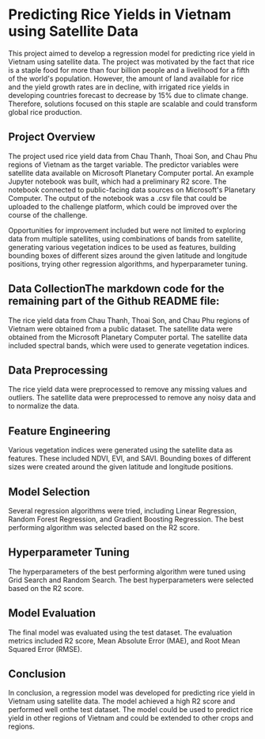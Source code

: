 # Predicting Rice Yields in Vietnam using Satellite Data

This project aimed to develop a regression model for predicting rice yield in Vietnam using satellite data. The project was motivated by the fact that rice is a staple food for more than four billion people and a livelihood for a fifth of the world's population. However, the amount of land available for rice and the yield growth rates are in decline, with irrigated rice yields in developing countries forecast to decrease by 15% due to climate change. Therefore, solutions focused on this staple are scalable and could transform global rice production.

## Project Overview

The project used rice yield data from Chau Thanh, Thoai Son, and Chau Phu regions of Vietnam as the target variable. The predictor variables were satellite data available on Microsoft Planetary Computer portal. An example Jupyter notebook was built, which had a preliminary R2 score. The notebook connected to public-facing data sources on Microsoft's Planetary Computer. The output of the notebook was a .csv file that could be uploaded to the challenge platform, which could be improved over the course of the challenge.

Opportunities for improvement included but were not limited to exploring data from multiple satellites, using combinations of bands from satellite, generating various vegetation indices to be used as features, building bounding boxes of different sizes around the given latitude and longitude positions, trying other regression algorithms, and hyperparameter tuning.

## Data CollectionThe markdown code for the remaining part of the Github README file:

The rice yield data from Chau Thanh, Thoai Son, and Chau Phu regions of Vietnam were obtained from a public dataset. The satellite data were obtained from the Microsoft Planetary Computer portal. The satellite data included spectral bands, which were used to generate vegetation indices.

## Data Preprocessing
The rice yield data were preprocessed to remove any missing values and outliers. The satellite data were preprocessed to remove any noisy data and to normalize the data.

## Feature Engineering
Various vegetation indices were generated using the satellite data as features. These included NDVI, EVI, and SAVI. Bounding boxes of different sizes were created around the given latitude and longitude positions.

## Model Selection
Several regression algorithms were tried, including Linear Regression, Random Forest Regression, and Gradient Boosting Regression. The best performing algorithm was selected based on the R2 score.

## Hyperparameter Tuning
The hyperparameters of the best performing algorithm were tuned using Grid Search and Random Search. The best hyperparameters were selected based on the R2 score.

## Model Evaluation
The final model was evaluated using the test dataset. The evaluation metrics included R2 score, Mean Absolute Error (MAE), and Root Mean Squared Error (RMSE).

## Conclusion
In conclusion, a regression model was developed for predicting rice yield in Vietnam using satellite data. The model achieved a high R2 score and performed well onthe test dataset. The model could be used to predict rice yield in other regions of Vietnam and could be extended to other crops and regions.

